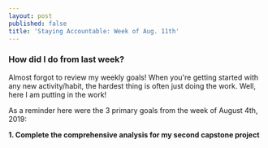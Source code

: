 ```yaml
---
layout: post
published: false
title: 'Staying Accountable: Week of Aug. 11th'
---
```

### How did I do from last week?

Almost forgot to review my weekly goals! When you're getting started with any new activity/habit, the hardest thing is often just doing the work. Well, here I am putting in the work! 

As a reminder here were the 3 primary goals from the week of August 4th, 2019:

__1. Complete the comprehensive analysis for my second capstone project__

